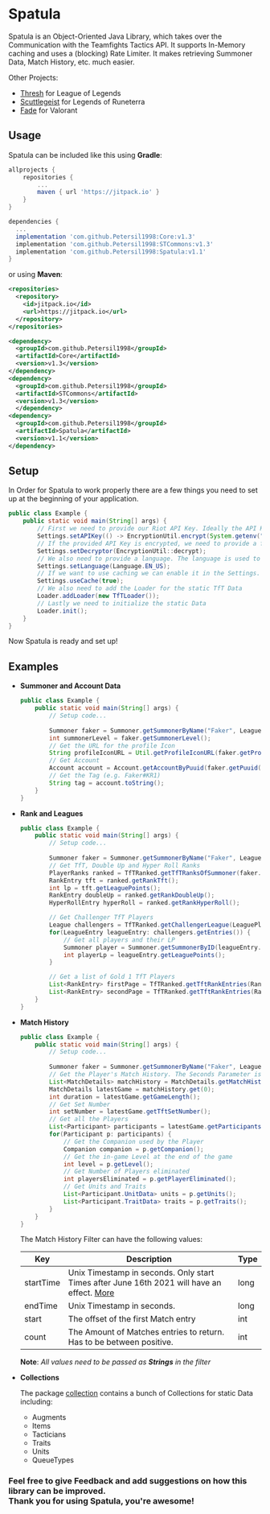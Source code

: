# Spatula

Spatula is an Object-Oriented Java Library, which takes over the Communication with the Teamfights Tactics API. It supports In-Memory caching and uses a (blocking) Rate Limiter. It makes retrieving Summoner Data, Match History,
etc. much easier.

Other Projects:
- [Thresh](https://github.com/Petersil1998/Thresh) for League of Legends
- [Scuttlegeist](https://github.com/Petersil1998/Scuttlegeist) for Legends of Runeterra
- [Fade](https://github.com/Petersil1998/Fade) for Valorant

## Usage

Spatula can be included like this using **Gradle**:

```groovy
allprojects {
    repositories {
        ...
        maven { url 'https://jitpack.io' }
    }
}

dependencies {
  ...
  implementation 'com.github.Petersil1998:Core:v1.3'
  implementation 'com.github.Petersil1998:STCommons:v1.3'
  implementation 'com.github.Petersil1998:Spatula:v1.1'
}
```

or using **Maven**:

```XML
<repositories>
  <repository>
    <id>jitpack.io</id>
    <url>https://jitpack.io</url>
  </repository>
</repositories>

<dependency>
  <groupId>com.github.Petersil1998</groupId>
  <artifactId>Core</artifactId>
  <version>v1.3</version>
</dependency>
<dependency>
  <groupId>com.github.Petersil1998</groupId>
  <artifactId>STCommons</artifactId>
  <version>v1.3</version>
  </dependency>
<dependency>
  <groupId>com.github.Petersil1998</groupId>
  <artifactId>Spatula</artifactId>
  <version>v1.1</version>
</dependency>
```

## Setup

In Order for Spatula to work properly there are a few things you need to set up
at the beginning of your application.

```JAVA
public class Example {
    public static void main(String[] args) {
        // First we need to provide our Riot API Key. Ideally the API Key is encrypted
        Settings.setAPIKey(() -> EncryptionUtil.encrypt(System.getenv("API_KEY")));
        // If the provided API Key is encrypted, we need to provide a function to decrypt the API Key
        Settings.setDecryptor(EncryptionUtil::decrypt);
        // We also need to provide a language. The language is used to static Data like Champions, Item, etc.
        Settings.setLanguage(Language.EN_US);
        // If we want to use caching we can enable it in the Settings. Caching is disabled by default
        Settings.useCache(true);
        // We also need to add the Loader for the static TfT Data
        Loader.addLoader(new TfTLoader());
        // Lastly we need to initialize the static Data
        Loader.init();
    }
}
```

Now Spatula is ready and set up!

## Examples

- **Summoner and Account Data**

    ```JAVA
    public class Example {
        public static void main(String[] args) {
            // Setup code...
            
            Summoner faker = Summoner.getSummonerByName("Faker", LeaguePlatform.KR);
            int summonerLevel = faker.getSummonerLevel();
            // Get the URL for the profile Icon
            String profileIconURL = Util.getProfileIconURL(faker.getProfileIcon());
            // Get Account
            Account account = Account.getAccountByPuuid(faker.getPuuid(), LeagueRegion.ASIA);
            // Get the Tag (e.g. Faker#KR1)
            String tag = account.toString();
        }
    } 
    ```

- **Rank and Leagues**

    ```JAVA
    public class Example {
        public static void main(String[] args) {
            // Setup code...
            
            Summoner faker = Summoner.getSummonerByName("Faker", LeaguePlatform.KR);
            // Get TfT, Double Up and Hyper Roll Ranks
            PlayerRanks ranked = TfTRanked.getTfTRanksOfSummoner(faker.getId(), LeaguePlatform.KR);
            RankEntry tft = ranked.getRankTft();
            int lp = tft.getLeaguePoints();
            RankEntry doubleUp = ranked.getRankDoubleUp();
            HyperRollEntry hyperRoll = ranked.getRankHyperRoll();

            // Get Challenger TfT Players
            League challengers = TfTRanked.getChallengerLeague(LeaguePlatform.EUW);
            for(LeagueEntry leagueEntry: challengers.getEntries()) {
                // Get all players and their LP
                Summoner player = Summoner.getSummonerByID(leagueEntry.getSummonerId(), LeaguePlatform.EUW);
                int playerLp = leagueEntry.getLeaguePoints();
            }

            // Get a list of Gold 1 TfT Players
            List<RankEntry> firstPage = TfTRanked.getTftRankEntries(RankedDivision.I, RankedTier.GOLD, LeaguePlatform.NA);
            List<RankEntry> secondPage = TfTRanked.getTftRankEntries(RankedDivision.I, RankedTier.GOLD, LeaguePlatform.NA, 2);
        }
    } 
    ```

- **Match History**

    ```JAVA
    public class Example {
        public static void main(String[] args) {
            // Setup code...
            
            Summoner faker = Summoner.getSummonerByName("Faker", LeaguePlatform.NA);
            // Get the Player's Match History. The Seconds Parameter is a Filter.
            List<MatchDetails> matchHistory = MatchDetails.getMatchHistory(faker.getId(), LeagueRegion.ASIA, Map.of());
            MatchDetails latestGame = matchHistory.get(0);
            int duration = latestGame.getGameLength();
            // Get Set Number
            int setNumber = latestGame.getTftSetNumber();
            // Get all the Players
            List<Participant> participants = latestGame.getParticipants();
            for(Participant p: participants) {
                // Get the Companion used by the Player
                Companion companion = p.getCompanion();
                // Get the in-game Level at the end of the game
                int level = p.getLevel();
                // Get Number of Players eliminated
                int playersEliminated = p.getPlayerEliminated();
                // Get Units and Traits
                List<Participant.UnitData> units = p.getUnits();
                List<Participant.TraitData> traits = p.getTraits();
            }
        } 
    } 
    ```
  The Match History Filter can have the following values:

  | Key       | Description                                                                                                                                                        | Type   |
  |-----------|--------------------------------------------------------------------------------------------------------------------------------------------------------------------|--------|
  | startTime | Unix Timestamp in seconds. Only start Times after June 16th 2021 will have an effect. [More](https://developer.riotgames.com/apis#match-v5/GET_getMatchIdsByPUUID) | long   | 
  | endTime   | Unix Timestamp in seconds.                                                                                                                                         | long   |
  | start     | The offset of the first Match entry                                                                                                                                | int    |
  | count     | The Amount of Matches entries to return. Has to be between positive.                                                                                               | int    |

  **Note**: *All values need to be passed as **Strings** in the filter*


- **Collections**

    The package [collection](https://github.com/Petersil1998/Spatula/blob/master/src/main/java/net/petersil98/spatula/collection/) contains a bunch of Collections for static Data including:
  
    - Augments
    - Items
    - Tacticians
    - Traits
    - Units
    - QueueTypes

### Feel free to give Feedback and add suggestions on how this library can be improved. <br>Thank you for using Spatula, you're awesome!

